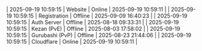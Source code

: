 | 2025-09-19 10:59:15 | Website | Online | 2025-09-19 10:59:11 |
| 2025-09-19 10:59:15 | Registration | Offline | 2025-09-09 16:40:23 |
| 2025-09-19 10:59:15 | Auth Server | Offline | 2025-08-18 09:33:31 |
| 2025-09-19 10:59:15 | Kezan (PvE) | Offline | 2025-08-03 17:58:02 |
| 2025-09-19 10:59:15 | Gurubashi (PvP) | Offline | 2025-08-23 21:44:06 |
| 2025-09-19 10:59:15 | Cloudflare | Online | 2025-09-19 10:59:11 |
